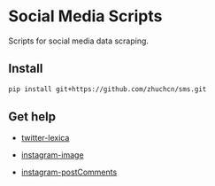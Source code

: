 # Social Media Scripts

Scripts for social media data scraping.

## Install

```bash
pip install git+https://github.com/zhuchcn/sms.git
```

## Get help

+ [twitter-lexica](https://github.com/zhuchcn/sms/tree/master/sms/twitter_lexica)

+ [instagram-image](https://github.com/zhuchcn/sms/tree/master/sms/instagram)

+ [instagram-postComments](https://github.com/zhuchcn/sms/tree/master/sms/instagram)